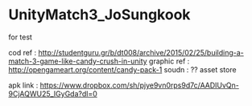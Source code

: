 # UnityMatch3_JoSungkook
for test

cod ref : http://studentguru.gr/b/dt008/archive/2015/02/25/building-a-match-3-game-like-candy-crush-in-unity
graphic ref : http://opengameart.org/content/candy-pack-1
soudn : ?? asset store

apk link : https://www.dropbox.com/sh/pjye9vn0rps9d7c/AADIUvQn-9CjAQWU25_IGyGda?dl=0